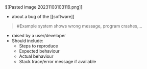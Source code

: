 ![[Pasted image 20231103103119.png]]
- about a bug of the [[software]]
>	#Example 
>	system shows wrong message, program crashes,...
- raised by a user/developer
- Should include:
	- Steps to reproduce
	- Expected behaviour
	- Actual behaviour
	- Stack trace/error message if available